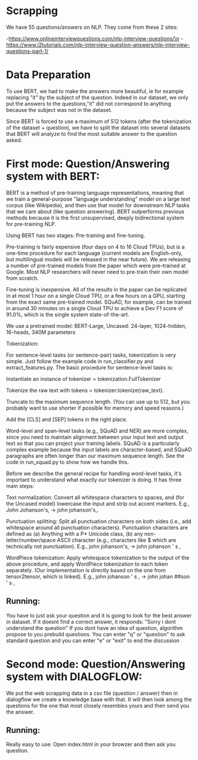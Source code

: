 # Scrapping

We have 55 questions/answers on NLP. They come from these 2 sites:

-https://www.onlineinterviewquestions.com/nlp-interview-questions/\n
-https://www.i2tutorials.com/nlp-interview-question-answers/nlp-interview-questions-part-1/

# Data Preparation

To use BERT, we had to make the answers more beautiful, ie for example replacing "it" by the subject of the question. Indeed in our dataset, we only put the answers to the questions,"it" did not correspond to anything because the subject was not in the dataset.

Since BERT is forced to use a maximum of 512 tokens (after the tokenization of the dataset + question), we have to split the dataset into several datasets that BERT will analyze to find the most suitable answer to the question asked.

# First mode: Question/Answering system with BERT:

BERT is a method of pre-training language representations, meaning that we train a general-purpose "language understanding" model on a large text corpus (like Wikipedia), and then use that model for downstream NLP tasks that we care about (like question answering). BERT outperforms previous methods because it is the first unsupervised, deeply bidirectional system for pre-training NLP.

Using BERT has two stages: Pre-training and fine-tuning.

Pre-training is fairly expensive (four days on 4 to 16 Cloud TPUs), but is a one-time procedure for each language (current models are English-only, but multilingual models will be released in the near future). We are releasing a number of pre-trained models from the paper which were pre-trained at Google. Most NLP researchers will never need to pre-train their own model from scratch.

Fine-tuning is inexpensive. All of the results in the paper can be replicated in at most 1 hour on a single Cloud TPU, or a few hours on a GPU, starting from the exact same pre-trained model. SQuAD, for example, can be trained in around 30 minutes on a single Cloud TPU to achieve a Dev F1 score of 91.0%, which is the single system state-of-the-art.

We use a pretrained model: BERT-Large, Uncased: 24-layer, 1024-hidden, 16-heads, 340M parameters

Tokenization:

For sentence-level tasks (or sentence-pair) tasks, tokenization is very simple. Just follow the example code in run_classifier.py and extract_features.py. The basic procedure for sentence-level tasks is:

Instantiate an instance of tokenizer = tokenization.FullTokenizer

Tokenize the raw text with tokens = tokenizer.tokenize(raw_text).

Truncate to the maximum sequence length. (You can use up to 512, but you probably want to use shorter if possible for memory and speed reasons.)

Add the [CLS] and [SEP] tokens in the right place.

Word-level and span-level tasks (e.g., SQuAD and NER) are more complex, since you need to maintain alignment between your input text and output text so that you can project your training labels. SQuAD is a particularly complex example because the input labels are character-based, and SQuAD paragraphs are often longer than our maximum sequence length. See the code in run_squad.py to show how we handle this.

Before we describe the general recipe for handling word-level tasks, it's important to understand what exactly our tokenizer is doing. It has three main steps:

Text normalization: Convert all whitespace characters to spaces, and (for the Uncased model) lowercase the input and strip out accent markers. E.g., John Johanson's, → john johanson's,.

Punctuation splitting: Split all punctuation characters on both sides (i.e., add whitespace around all punctuation characters). Punctuation characters are defined as (a) Anything with a P* Unicode class, (b) any non-letter/number/space ASCII character (e.g., characters like $ which are technically not punctuation). E.g., john johanson's, → john johanson ' s ,

WordPiece tokenization: Apply whitespace tokenization to the output of the above procedure, and apply WordPiece tokenization to each token separately. (Our implementation is directly based on the one from tensor2tensor, which is linked). E.g., john johanson ' s , → john johan ##son ' s ,

## Running:

You have to just ask your question and it is going to look for the best answer in dataset. If it doesnt find a correct answer, it responds: "Sorry i dont understand the question"
If you dont have an idea of question, algorithm propose to you prebuild questions.
You can enter "q" or "question" to ask standard question and you can enter "e" or "exit" to end the discussion

# Second mode: Question/Answering system with DIALOGFLOW:

We put the web scrapping data in a csv file (question / answer) then in dialogflow we create a knowledge base with that. It will then look among the questions for the one that most closely resembles yours and then send you the answer.

## Running:

Really easy to use: Open index.html in your browzer and then ask you question.


